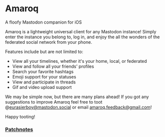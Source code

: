# Amaroq
A floofy Mastodon companion for iOS

Amaroq is a lightweight universal client for any Mastodon instance! Simply enter the instance you belong to, log in, and enjoy the all the wonders of the federated social network from your phone.

Features include but are not limited to:
* View all your timelines, whether it's your home, local, or federated
* View and follow all your friends' profiles
* Search your favorite hashtags
* Emoji support for your statuses
* View and participate in threads
* Gif and video upload support

We may be simple now, but there are many plans ahead! If you got any suggestions to improve Amaroq feel free to toot @eurasierboy@mastodon.social or email amaroq.feedback@gmail.com!

Happy tooting!


### [Patchnotes](https://github.com/ReticentJohn/Amaroq/blob/master/Patchnotes.md)
